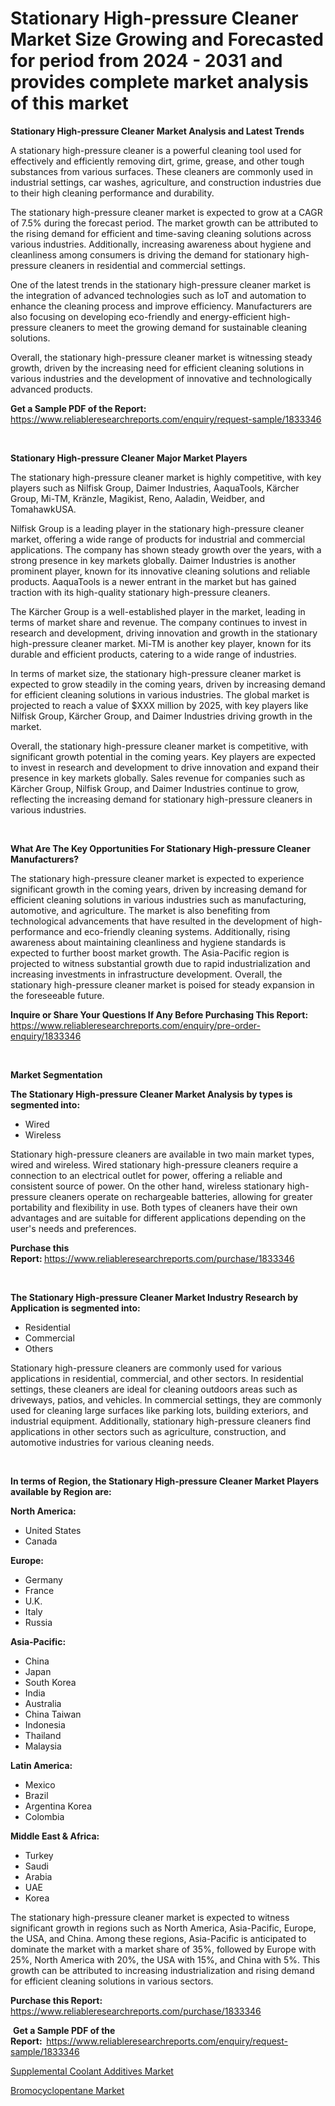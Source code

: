 <p><h1>Stationary High-pressure Cleaner Market Size Growing and Forecasted for period from 2024 - 2031 and provides complete market analysis of this market</h1></p><p><strong>Stationary High-pressure Cleaner Market Analysis and Latest Trends</strong></p>
<p><p>A stationary high-pressure cleaner is a powerful cleaning tool used for effectively and efficiently removing dirt, grime, grease, and other tough substances from various surfaces. These cleaners are commonly used in industrial settings, car washes, agriculture, and construction industries due to their high cleaning performance and durability.</p><p>The stationary high-pressure cleaner market is expected to grow at a CAGR of 7.5% during the forecast period. The market growth can be attributed to the rising demand for efficient and time-saving cleaning solutions across various industries. Additionally, increasing awareness about hygiene and cleanliness among consumers is driving the demand for stationary high-pressure cleaners in residential and commercial settings.</p><p>One of the latest trends in the stationary high-pressure cleaner market is the integration of advanced technologies such as IoT and automation to enhance the cleaning process and improve efficiency. Manufacturers are also focusing on developing eco-friendly and energy-efficient high-pressure cleaners to meet the growing demand for sustainable cleaning solutions.</p><p>Overall, the stationary high-pressure cleaner market is witnessing steady growth, driven by the increasing need for efficient cleaning solutions in various industries and the development of innovative and technologically advanced products.</p></p>
<p><strong>Get a Sample PDF of the Report:&nbsp;</strong> <a href="https://www.reliableresearchreports.com/enquiry/request-sample/1833346">https://www.reliableresearchreports.com/enquiry/request-sample/1833346</a></p>
<p>&nbsp;</p>
<p><strong>Stationary High-pressure Cleaner Major Market Players</strong></p>
<p><p>The stationary high-pressure cleaner market is highly competitive, with key players such as Nilfisk Group, Daimer Industries, AaquaTools, Kärcher Group, Mi-TM, Kränzle, Magikist, Reno, Aaladin, Weidber, and TomahawkUSA. </p><p>Nilfisk Group is a leading player in the stationary high-pressure cleaner market, offering a wide range of products for industrial and commercial applications. The company has shown steady growth over the years, with a strong presence in key markets globally. Daimer Industries is another prominent player, known for its innovative cleaning solutions and reliable products. AaquaTools is a newer entrant in the market but has gained traction with its high-quality stationary high-pressure cleaners. </p><p>The Kärcher Group is a well-established player in the market, leading in terms of market share and revenue. The company continues to invest in research and development, driving innovation and growth in the stationary high-pressure cleaner market. Mi-TM is another key player, known for its durable and efficient products, catering to a wide range of industries. </p><p>In terms of market size, the stationary high-pressure cleaner market is expected to grow steadily in the coming years, driven by increasing demand for efficient cleaning solutions in various industries. The global market is projected to reach a value of $XXX million by 2025, with key players like Nilfisk Group, Kärcher Group, and Daimer Industries driving growth in the market. </p><p>Overall, the stationary high-pressure cleaner market is competitive, with significant growth potential in the coming years. Key players are expected to invest in research and development to drive innovation and expand their presence in key markets globally. Sales revenue for companies such as Kärcher Group, Nilfisk Group, and Daimer Industries continue to grow, reflecting the increasing demand for stationary high-pressure cleaners in various industries.</p></p>
<p>&nbsp;</p>
<p><strong>What Are The Key Opportunities For Stationary High-pressure Cleaner Manufacturers?</strong></p>
<p><p>The stationary high-pressure cleaner market is expected to experience significant growth in the coming years, driven by increasing demand for efficient cleaning solutions in various industries such as manufacturing, automotive, and agriculture. The market is also benefiting from technological advancements that have resulted in the development of high-performance and eco-friendly cleaning systems. Additionally, rising awareness about maintaining cleanliness and hygiene standards is expected to further boost market growth. The Asia-Pacific region is projected to witness substantial growth due to rapid industrialization and increasing investments in infrastructure development. Overall, the stationary high-pressure cleaner market is poised for steady expansion in the foreseeable future.</p></p>
<p><strong>Inquire or Share Your Questions If Any Before Purchasing This Report:</strong> <a href="https://www.reliableresearchreports.com/enquiry/pre-order-enquiry/1833346">https://www.reliableresearchreports.com/enquiry/pre-order-enquiry/1833346</a></p>
<p>&nbsp;</p>
<p><strong>Market Segmentation</strong></p>
<p><strong>The Stationary High-pressure Cleaner Market Analysis by types is segmented into:</strong></p>
<p><ul><li>Wired</li><li>Wireless</li></ul></p>
<p><p>Stationary high-pressure cleaners are available in two main market types, wired and wireless. Wired stationary high-pressure cleaners require a connection to an electrical outlet for power, offering a reliable and consistent source of power. On the other hand, wireless stationary high-pressure cleaners operate on rechargeable batteries, allowing for greater portability and flexibility in use. Both types of cleaners have their own advantages and are suitable for different applications depending on the user's needs and preferences.</p></p>
<p><strong>Purchase this Report:&nbsp;</strong><a href="https://www.reliableresearchreports.com/purchase/1833346">https://www.reliableresearchreports.com/purchase/1833346</a></p>
<p>&nbsp;</p>
<p><strong>The Stationary High-pressure Cleaner Market Industry Research by Application is segmented into:</strong></p>
<p><ul><li>Residential</li><li>Commercial</li><li>Others</li></ul></p>
<p><p>Stationary high-pressure cleaners are commonly used for various applications in residential, commercial, and other sectors. In residential settings, these cleaners are ideal for cleaning outdoors areas such as driveways, patios, and vehicles. In commercial settings, they are commonly used for cleaning large surfaces like parking lots, building exteriors, and industrial equipment. Additionally, stationary high-pressure cleaners find applications in other sectors such as agriculture, construction, and automotive industries for various cleaning needs.</p></p>
<p>&nbsp;</p>
<p><strong>In terms of Region, the Stationary High-pressure Cleaner Market Players available by Region are:</strong></p>
<p>
    <p> <strong> North America: </strong>
        <ul>
            <li>United States</li>
            <li>Canada</li>
        </ul>
        </p> 
    <p> <strong> Europe: </strong>
        <ul>
            <li>Germany</li>
            <li>France</li>
            <li>U.K.</li>
            <li>Italy</li>
            <li>Russia</li>
        </ul>
        </p> 
    <p> <strong> Asia-Pacific: </strong>
        <ul>
            <li>China</li>
            <li>Japan</li>
            <li>South Korea</li>
            <li>India</li>
            <li>Australia</li>
            <li>China Taiwan</li>
            <li>Indonesia</li>
            <li>Thailand</li>
            <li>Malaysia</li>
        </ul>
        </p> 
    <p> <strong> Latin America: </strong>
        <ul>
            <li>Mexico</li>
            <li>Brazil</li>
            <li>Argentina Korea</li>
            <li>Colombia</li>
        </ul>
        </p> 
    <p> <strong> Middle East & Africa: </strong>
        <ul>
            <li>Turkey</li>
            <li>Saudi</li>
            <li>Arabia</li>
            <li>UAE</li>
            <li>Korea</li>
        </ul>
    </p>
    </p>
<p><p>The stationary high-pressure cleaner market is expected to witness significant growth in regions such as North America, Asia-Pacific, Europe, the USA, and China. Among these regions, Asia-Pacific is anticipated to dominate the market with a market share of 35%, followed by Europe with 25%, North America with 20%, the USA with 15%, and China with 5%. This growth can be attributed to increasing industrialization and rising demand for efficient cleaning solutions in various sectors.</p></p>
<p><strong>Purchase this Report: </strong><a href="https://www.reliableresearchreports.com/purchase/1833346">https://www.reliableresearchreports.com/purchase/1833346</a></p>
<p>&nbsp;<strong>Get a Sample PDF of the Report:&nbsp;&nbsp;</strong><a href="https://www.reliableresearchreports.com/enquiry/request-sample/1833346">https://www.reliableresearchreports.com/enquiry/request-sample/1833346</a></p>
<p><strong></strong></p>
<p><p><a href="https://issuu.com/reportprime-2/docs/supplemental-coolant-additives-market-size-2030.pp">Supplemental Coolant Additives Market</a></p><p><a href="https://issuu.com/reportprime-2/docs/bromocyclopentane-market-size-2030.pptx">Bromocyclopentane Market</a></p></p>